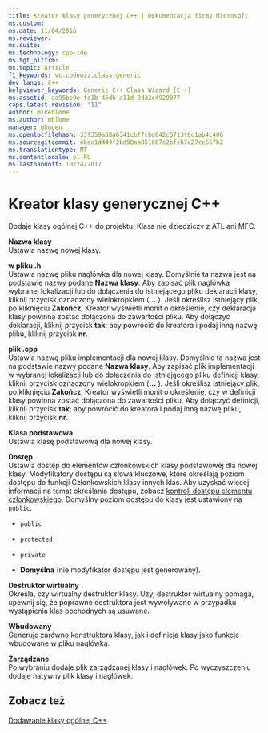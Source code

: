 ```yaml
---
title: Kreator klasy generycznej C++ | Dokumentacja firmy Microsoft
ms.custom: 
ms.date: 11/04/2016
ms.reviewer: 
ms.suite: 
ms.technology: cpp-ide
ms.tgt_pltfrm: 
ms.topic: article
f1_keywords: vc.codewiz.class.generic
dev_langs: C++
helpviewer_keywords: Generic C++ Class Wizard [C++]
ms.assetid: aa95be9e-fc1b-45db-a11d-0d32c4929077
caps.latest.revision: "11"
author: mikeblome
ms.author: mblome
manager: ghogen
ms.openlocfilehash: 33f359a58a6341cbf7cbd042c5713f0c1ab4c406
ms.sourcegitcommit: ebec1d449f2bd98aa851667c2bfeb7e27ce657b2
ms.translationtype: MT
ms.contentlocale: pl-PL
ms.lasthandoff: 10/24/2017
---
```

# <a name="generic-c-class-wizard"></a>Kreator klasy generycznej C++
Dodaje klasy ogólnej C++ do projektu. Klasa nie dziedziczy z ATL ani MFC.  
  
 **Nazwa klasy**  
 Ustawia nazwę nowej klasy.  
  
 **w pliku .h**  
 Ustawia nazwę pliku nagłówka dla nowej klasy. Domyślnie ta nazwa jest na podstawie nazwy podane **Nazwa klasy**. Aby zapisać plik nagłówka wybranej lokalizacji lub do dołączenia do istniejącego pliku deklaracji klasy, kliknij przycisk oznaczony wielokropkiem (**...** ). Jeśli określisz istniejący plik, po kliknięciu **Zakończ**, Kreator wyświetli monit o określenie, czy deklaracja klasy powinna zostać dołączona do zawartości pliku. Aby dołączyć deklaracji, kliknij przycisk **tak**; aby powrócić do kreatora i podaj inną nazwę pliku, kliknij przycisk **nr**.  
  
 **plik .cpp**  
 Ustawia nazwę pliku implementacji dla nowej klasy. Domyślnie ta nazwa jest na podstawie nazwy podane **Nazwa klasy**. Aby zapisać plik implementacji w wybranej lokalizacji lub do dołączenia do istniejącego pliku definicji klasy, kliknij przycisk oznaczony wielokropkiem (**...** ). Jeśli określisz istniejący plik, po kliknięciu **Zakończ**, Kreator wyświetli monit o określenie, czy w definicji klasy powinna zostać dołączona do zawartości pliku. Aby dołączyć definicji, kliknij przycisk **tak**; aby powrócić do kreatora i podaj inną nazwę pliku, kliknij przycisk **nr**.  
  
 **Klasa podstawowa**  
 Ustawia klasę podstawową dla nowej klasy.  
  
 **Dostęp**  
 Ustawia dostęp do elementów członkowskich klasy podstawowej dla nowej klasy. Modyfikatory dostępu są słowa kluczowe, które określają poziom dostępu do funkcji Członkowskich klasy innych klas. Aby uzyskać więcej informacji na temat określania dostępu, zobacz [kontroli dostępu elementu członkowskiego](../cpp/member-access-control-cpp.md). Domyślny poziom dostępu do klasy jest ustawiony na `public`.  
  
-   `public`  
  
-   `protected`  
  
-   `private`  
  
-   **Domyślna** (nie modyfikator dostępu jest generowany).  
  
 **Destruktor wirtualny**  
 Określa, czy wirtualny destruktor klasy. Użyj destruktor wirtualny pomaga, upewnij się, że poprawne destruktora jest wywoływane w przypadku wystąpienia klas pochodnych są usuwane.  
  
 **Wbudowany**  
 Generuje zarówno konstruktora klasy, jak i definicja klasy jako funkcje wbudowane w pliku nagłówka.  
  
 **Zarządzane**  
 Po wybraniu dodaje plik zarządzanej klasy i nagłówek. Po wyczyszczeniu dodaje natywny plik klasy i nagłówek.  
  
## <a name="see-also"></a>Zobacz też  
 [Dodawanie klasy ogólnej C++](../ide/adding-a-generic-cpp-class.md)
